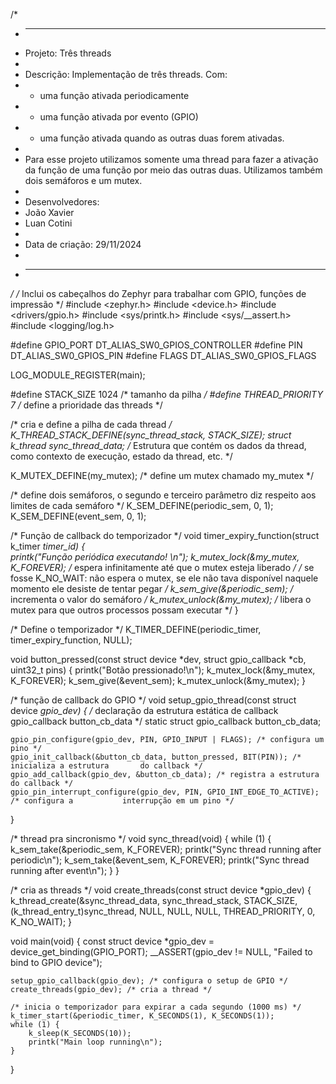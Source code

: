 /*
 * -------------------------------------------------------------------
 * Projeto: Três threads
 *
 * Descrição: Implementação de três threads. Com:
 * - uma função ativada periodicamente
 * - uma função ativada por evento (GPIO)
 * - uma função ativada quando as outras duas forem ativadas.
 *
 * Para esse projeto utilizamos somente uma thread para fazer a ativação da função de uma função por meio das outras duas. Utilizamos também dois semáforos e um mutex. 
 *
 * Desenvolvedores:
 * João Xavier 
 * Luan Cotini
 * 
 * Data de criação: 29/11/2024
 *
 * -------------------------------------------------------------------
*/
/* Inclui os cabeçalhos do Zephyr para trabalhar com GPIO, funções de impressão */
#include <zephyr.h>
#include <device.h>
#include <drivers/gpio.h>
#include <sys/printk.h>
#include <sys/__assert.h>
#include <logging/log.h>

#define GPIO_PORT DT_ALIAS_SW0_GPIOS_CONTROLLER
#define PIN DT_ALIAS_SW0_GPIOS_PIN
#define FLAGS DT_ALIAS_SW0_GPIOS_FLAGS

LOG_MODULE_REGISTER(main);

#define STACK_SIZE 1024 /* tamanho da pilha */ 
#define THREAD_PRIORITY 7 /* define a prioridade das threads */

/* cria e define a pilha de cada thread */
K_THREAD_STACK_DEFINE(sync_thread_stack, STACK_SIZE);
struct k_thread sync_thread_data; /* Estrutura que contém os dados da thread, como contexto de execução, estado da thread, etc. */

K_MUTEX_DEFINE(my_mutex); /* define um mutex chamado my_mutex */

/* define dois semáforos, o segundo e terceiro parâmetro diz respeito aos limites de cada semáforo */
K_SEM_DEFINE(periodic_sem, 0, 1);
K_SEM_DEFINE(event_sem, 0, 1);

/* Função de callback do temporizador */
void timer_expiry_function(struct k_timer *timer_id)
{    
        printk("Função periódica executando! \n");
        k_mutex_lock(&my_mutex, K_FOREVER); /* espera infinitamente até que o mutex esteja liberado */
        /* se fosse K_NO_WAIT: não espera o mutex, se ele não tava disponível naquele momento ele desiste de tentar pegar */
        k_sem_give(&periodic_sem); /* incrementa o valor do semáforo */
        k_mutex_unlock(&my_mutex); /* libera o mutex para que outros processos possam executar */
}

/* Define o temporizador */
K_TIMER_DEFINE(periodic_timer, timer_expiry_function, NULL);

void button_pressed(const struct device *dev, struct gpio_callback *cb, uint32_t pins)
{
    printk("Botão pressionado!\n");
    k_mutex_lock(&my_mutex, K_FOREVER); 
    k_sem_give(&event_sem);
    k_mutex_unlock(&my_mutex);
}

/* função de callback do GPIO */
void setup_gpio_thread(const struct device *gpio_dev)
{
    /* declaração da estrutura estática de callback gpio_callback button_cb_data */
    static struct gpio_callback button_cb_data; 

    gpio_pin_configure(gpio_dev, PIN, GPIO_INPUT | FLAGS); /* configura um pino */
    gpio_init_callback(&button_cb_data, button_pressed, BIT(PIN)); /* inicializa a estrutura       do callback */
    gpio_add_callback(gpio_dev, &button_cb_data); /* registra a estrutura do callback */
    gpio_pin_interrupt_configure(gpio_dev, PIN, GPIO_INT_EDGE_TO_ACTIVE); /* configura a           interrupção em um pino */
}

/* thread pra sincronismo */
void sync_thread(void)
{
    while (1) {
        k_sem_take(&periodic_sem, K_FOREVER);
        printk("Sync thread running after periodic\n");
        k_sem_take(&event_sem, K_FOREVER);
        printk("Sync thread running after event\n");
    }
}

/* cria as threads */
void create_threads(const struct device *gpio_dev)
{
    k_thread_create(&sync_thread_data, sync_thread_stack, 
                    STACK_SIZE, (k_thread_entry_t)sync_thread, 
                    NULL, NULL, NULL, THREAD_PRIORITY, 0, K_NO_WAIT);
}

void main(void)
{
    const struct device *gpio_dev = device_get_binding(GPIO_PORT);
    __ASSERT(gpio_dev != NULL, "Failed to bind to GPIO device");

    setup_gpio_callback(gpio_dev); /* configura o setup de GPIO */
    create_threads(gpio_dev); /* cria a thread */

    /* inicia o temporizador para expirar a cada segundo (1000 ms) */
    k_timer_start(&periodic_timer, K_SECONDS(1), K_SECONDS(1));
    while (1) {
        k_sleep(K_SECONDS(10));
        printk("Main loop running\n");
    }
}

